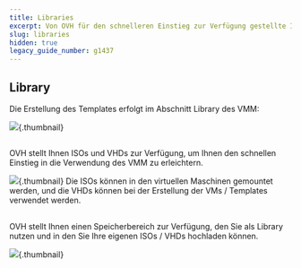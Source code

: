 ```yaml
---
title: Libraries
excerpt: Von OVH für den schnelleren Einstieg zur Verfügung gestellte Inhalte
slug: libraries
hidden: true
legacy_guide_number: g1437
---
```



## Library
Die Erstellung des Templates erfolgt im Abschnitt Library des VMM:

![](images/img_1966.jpg){.thumbnail}


## 
OVH stellt Ihnen ISOs und VHDs zur Verfügung, um Ihnen den schnellen Einstieg in die Verwendung des VMM zu erleichtern.

![](images/img_1974.jpg){.thumbnail}
Die ISOs können in den virtuellen Maschinen gemountet werden, und die VHDs können bei der Erstellung der VMs / Templates verwendet werden.


## 
OVH stellt Ihnen einen Speicherbereich zur Verfügung, den Sie als Library nutzen und in den Sie Ihre eigenen ISOs / VHDs hochladen können.

![](images/img_1975.jpg){.thumbnail}

